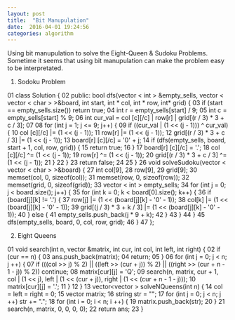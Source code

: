 ```yaml
---
layout: post
title:  "Bit Manupulation"
date:  2016-04-01 19:24:56
categories: algorithm
---
```

Using bit manupulation to solve the Eight-Queen & Sudoku Problems. Sometime it seems that using bit manupulation can make the problem easy to be interpretated.

1. Sodoku Problem

01 class Solution {
02     public: bool dfs(vector < int > &empty_sells, vector < vector < char > >&board, int start, int * col, int * row, int* grid) {
03         if (start == empty_sells.size()) return true;
04         int r = empty_sells[start] / 9;
05         int c = empty_sells[start] % 9;
06         int cur_val = col
[c][/c]
 | row[r] | grid[(r / 3) * 3 + c / 3];
07
08         for (int j = 1; j <= 9; j++) {
09             if ((cur_val | (1 << (j - 1))) ^ cur_val) {
10                 col
[c][/c]
 |= (1 << (j - 1));
11                 row[r] |= (1 << (j - 1));
12                 grid[(r / 3) * 3 + c / 3] |= (1 << (j - 1));
13                 board[r]
[c][/c]
 = '0' + j;
14                 if (dfs(empty_sells, board, start + 1, col, row, grid)) {
15                     return true;
16                 }
17                 board[r]
[c][/c]
 = '.';
18                 col
[c][/c]
 ^= (1 << (j - 1));
19                 row[r] ^= (1 << (j - 1));
20                 grid[(r / 3) * 3 + c / 3] ^= (1 << (j - 1));
21             }
22         }
23         return false;
24
25     }
26     void solveSudoku(vector < vector < char > >&board) {
27         int col[9],
28         row[9],
29         grid[9];
30         memset(col, 0, sizeof(col));
31         memset(row, 0, sizeof(row));
32         memset(grid, 0, sizeof(grid));
33         vector < int > empty_sells;
34         for (int j = 0; j < board.size(); j++) {
35             for (int k = 0; k < board[0].size(); k++) {
36                 if (board[j][k] != '.') {
37                     row[j] |= (1 << (board[j][k] - '0' - 1));
38                     col[k] |= (1 << (board[j][k] - '0' - 1));
39                     grid[(j / 3) * 3 + k / 3] |= (1 << (board[j][k] - '0' - 1));
40                 } else {
41                     empty_sells.push_back(j * 9 + k);
42                 }
43             }
44         }
45         dfs(empty_sells, board, 0, col, row, grid);
46     }
47 };

2. Eight Queens


01 void search(int n, vector<string> &matrix, int cur, int col, int left, int right) {
02         if (cur == n) {
03             ans.push_back(matrix);
04             return;
05         }
06         for (int j = 0; j < n; j ++) {
07             if (((col >> j) % 2) || ((left >> (cur + j)) % 2) || ((right >> (cur + n - 1 - j)) % 2)) continue;
08             matrix[cur][j] = 'Q';
09             search(n, matrix, cur + 1, col | (1 << j), left | (1 << (cur + j)), right | (1 << (cur + n - 1 - j)));
10             matrix[cur][j] = '.';
11         }
12     }
13     vector<vector<string> > solveNQueens(int n) {
14         col = left = right = 0;
15         vector<string> matrix;
16         string str = "";
17         for (int j = 0; j < n; j ++) str += ".";
18         for (int i = 0; i < n; i ++) {
19             matrix.push_back(str);
20         }
21         search(n, matrix, 0, 0, 0, 0);
22         return ans;
23     }


[jekyll]:      http://jekyllrb.com
[jekyll-gh]:   https://github.com/jekyll/jekyll
[jekyll-help]: https://github.com/jekyll/jekyll-help

